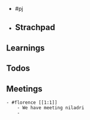 - #pj
- ## Strachpad
## Learnings
## Todos
## Meetings
	- #florence [[1:1]]
		- We have meeting niladri
		-
